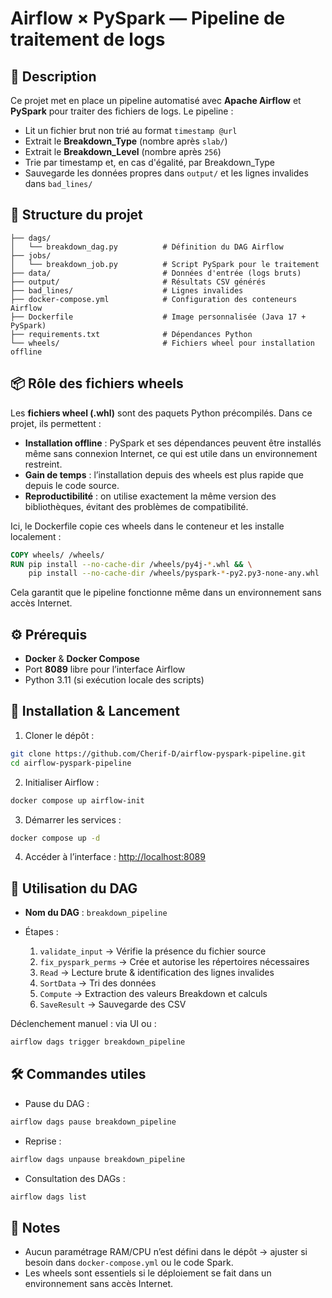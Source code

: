 # Airflow × PySpark — Pipeline de traitement de logs

## 📌 Description

Ce projet met en place un pipeline automatisé avec **Apache Airflow** et **PySpark** pour traiter des fichiers de logs. Le pipeline :

* Lit un fichier brut non trié au format `timestamp @url`
* Extrait le **Breakdown\_Type** (nombre après `slab/`)
* Extrait le **Breakdown\_Level** (nombre après `256`)
* Trie par timestamp et, en cas d'égalité, par Breakdown\_Type
* Sauvegarde les données propres dans `output/` et les lignes invalides dans `bad_lines/`

## 📂 Structure du projet

```
├── dags/
│   └── breakdown_dag.py          # Définition du DAG Airflow
├── jobs/
│   └── breakdown_job.py          # Script PySpark pour le traitement
├── data/                         # Données d'entrée (logs bruts)
├── output/                       # Résultats CSV générés
├── bad_lines/                    # Lignes invalides
├── docker-compose.yml            # Configuration des conteneurs Airflow
├── Dockerfile                    # Image personnalisée (Java 17 + PySpark)
├── requirements.txt              # Dépendances Python
└── wheels/                       # Fichiers wheel pour installation offline
```

## 📦 Rôle des fichiers **wheels**

Les **fichiers wheel (.whl)** sont des paquets Python précompilés. Dans ce projet, ils permettent :

* **Installation offline** : PySpark et ses dépendances peuvent être installés même sans connexion Internet, ce qui est utile dans un environnement restreint.
* **Gain de temps** : l’installation depuis des wheels est plus rapide que depuis le code source.
* **Reproductibilité** : on utilise exactement la même version des bibliothèques, évitant des problèmes de compatibilité.

Ici, le Dockerfile copie ces wheels dans le conteneur et les installe localement :

```dockerfile
COPY wheels/ /wheels/
RUN pip install --no-cache-dir /wheels/py4j-*.whl && \
    pip install --no-cache-dir /wheels/pyspark-*-py2.py3-none-any.whl
```

Cela garantit que le pipeline fonctionne même dans un environnement sans accès Internet.

## ⚙️ Prérequis

* **Docker** & **Docker Compose**
* Port **8089** libre pour l’interface Airflow
* Python 3.11 (si exécution locale des scripts)

## 🚀 Installation & Lancement

1. Cloner le dépôt :

```bash
git clone https://github.com/Cherif-D/airflow-pyspark-pipeline.git
cd airflow-pyspark-pipeline
```

2. Initialiser Airflow :

```bash
docker compose up airflow-init
```

3. Démarrer les services :

```bash
docker compose up -d
```

4. Accéder à l’interface : [http://localhost:8089](http://localhost:8089)

## 📜 Utilisation du DAG

* **Nom du DAG** : `breakdown_pipeline`
* Étapes :

  1. `validate_input` → Vérifie la présence du fichier source
  2. `fix_pyspark_perms` → Crée et autorise les répertoires nécessaires
  3. `Read` → Lecture brute & identification des lignes invalides
  4. `SortData` → Tri des données
  5. `Compute` → Extraction des valeurs Breakdown et calculs
  6. `SaveResult` → Sauvegarde des CSV

Déclenchement manuel : via UI ou :

```bash
airflow dags trigger breakdown_pipeline
```

## 🛠 Commandes utiles

* Pause du DAG :

```bash
airflow dags pause breakdown_pipeline
```

* Reprise :

```bash
airflow dags unpause breakdown_pipeline
```

* Consultation des DAGs :

```bash
airflow dags list
```

## 📌 Notes

* Aucun paramétrage RAM/CPU n’est défini dans le dépôt → ajuster si besoin dans `docker-compose.yml` ou le code Spark.
* Les wheels sont essentiels si le déploiement se fait dans un environnement sans accès Internet.
